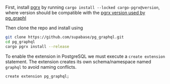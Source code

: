 First, install [pgrx](https://github.com/tcdi/pgrx) by running `cargo install --locked cargo-pgrx@version`, where version should be compatible with the [pgrx version used by pg_graphl](https://github.com/supabase/pg_graphql/blob/master/Cargo.toml#L16)

Then clone the repo and install using

```bash
git clone https://github.com/supabase/pg_graphql.git
cd pg_graphql
cargo pgrx install --release
```

To enable the extension in PostgreSQL we must execute a `create extension` statement. The extension creates its own schema/namespace named `graphql` to avoid naming conflicts.

```psql
create extension pg_graphql;
```
